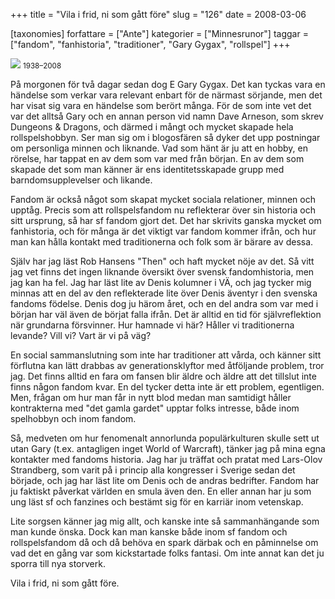 +++
title = "Vila i frid, ni som gått före"
slug = "126"
date = 2008-03-06

[taxonomies]
forfattare = ["Ante"]
kategorier = ["Minnesrunor"]
taggar = ["fandom", "fanhistoria", "traditioner", "Gary Gygax", "rollspel"]
+++

<img src="http://rpg.drivethrustuff.com/images/GaryGygax.jpg" />
<small>1938–2008</small>

På morgonen för två dagar sedan dog E Gary Gygax. Det kan tyckas vara en händelse som verkar vara relevant enbart för de närmast sörjande, men det har visat sig vara en händelse som berört många. För de som inte vet det var det alltså Gary och en annan person vid namn Dave Arneson, som skrev Dungeons &amp; Dragons, och därmed i mångt och mycket skapade hela rollspelshobbyn. Ser man sig om i blogosfären så dyker det upp postningar om personliga minnen och liknande. Vad som hänt är ju att en hobby, en rörelse, har tappat en av dem som var med från början. En av dem som skapade det som man känner är ens identitetsskapade grupp med barndomsupplevelser och likande.

Fandom är också något som skapat mycket sociala relationer, minnen och upptåg. Precis som att rollspelsfandom nu reflekterar över sin historia och sitt ursprung, så har sf fandom gjort det. Det har skrivits ganska mycket om fanhistoria, och för många är det viktigt var fandom kommer ifrån, och hur man kan hålla kontakt med traditionerna och folk som är bärare av dessa.

Själv har jag läst Rob Hansens "Then" och haft mycket nöje av det. Så vitt jag vet finns det ingen liknande översikt över svensk fandomhistoria, men jag kan ha fel. Jag har läst lite av Denis kolumner i VÄ, och jag tycker mig minnas att en del av den reflekterade lite över Denis äventyr i den svenska fandoms födelse. Denis dog ju härom året, och en del andra som var med i början har väl även de börjat falla ifrån. Det är alltid en tid för självreflektion när grundarna försvinner. Hur hamnade vi här? Håller vi traditionerna levande? Vill vi? Vart är vi på väg?

En social sammanslutning som inte har traditioner att vårda, och känner sitt förflutna kan lätt drabbas av generationsklyftor med åtföljande problem, tror jag. Det finns alltid en fara om fansen blir äldre och äldre att det tillslut inte finns någon fandom kvar. En del tycker detta inte är ett problem, egentligen. Men, frågan om hur man får in nytt blod medan man samtidigt håller kontrakterna med "det gamla gardet" upptar folks intresse, både inom spelhobbyn och inom fandom.

Så, medveten om hur fenomenalt annorlunda populärkulturen skulle sett ut utan Gary (t.ex. antagligen inget World of Warcraft), tänker jag på mina egna kontakter med fandoms historia. Jag har ju träffat och pratat med Lars-Olov Strandberg, som varit på i princip alla kongresser i Sverige sedan det började, och jag har läst lite om Denis och de andras bedrifter. Fandom har ju faktiskt påverkat världen en smula även den. En eller annan har ju som ung läst sf och fanzines och bestämt sig för en karriär inom vetenskap.

Lite sorgsen känner jag mig allt, och kanske inte så sammanhängande som man kunde önska. Dock kan man kanske både inom sf fandom och rollspelsfandom då och då behöva en spark därbak och en påminnelse om vad det en gång var som kickstartade folks fantasi. Om inte annat kan det ju sporra till nya storverk.

Vila i frid, ni som gått före.
